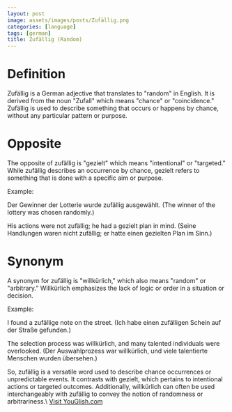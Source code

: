 ```yaml
---
layout: post
image: assets/images/posts/Zufällig.png
categories: [language]
tags: [german]
title: Zufällig (Random)
---
```


# Definition

Zufällig is a German adjective that translates to "random" in English. It is derived from the noun "Zufall" which means "chance" or "coincidence." Zufällig is used to describe something that occurs or happens by chance, without any particular pattern or purpose. 

# Opposite

The opposite of zufällig is "gezielt" which means "intentional" or "targeted." While zufällig describes an occurrence by chance, gezielt refers to something that is done with a specific aim or purpose.

Example: 

Der Gewinner der Lotterie wurde zufällig ausgewählt. (The winner of the lottery was chosen randomly.)

His actions were not zufällig; he had a gezielt plan in mind. (Seine Handlungen waren nicht zufällig; er hatte einen gezielten Plan im Sinn.)

# Synonym

A synonym for zufällig is "willkürlich," which also means "random" or "arbitrary." Willkürlich emphasizes the lack of logic or order in a situation or decision.

Example:

I found a zufällige note on the street. (Ich habe einen zufälligen Schein auf der Straße gefunden.)

The selection process was willkürlich, and many talented individuals were overlooked. (Der Auswahlprozess war willkürlich, und viele talentierte Menschen wurden übersehen.)

So, zufällig is a versatile word used to describe chance occurrences or unpredictable events. It contrasts with gezielt, which pertains to intentional actions or targeted outcomes. Additionally, willkürlich can often be used interchangeably with zufällig to convey the notion of randomness or arbitrariness.\ <a id="yg-widget-0" class="youglish-widget" data-query="Zufällig" data-lang="german" data-components="8412" data-auto-start="0" data-bkg-color="theme_light" data-title="How%20to%20pronounce%20Zufällig%20in%20German"  rel="nofollow" href="https://youglish.com">Visit YouGlish.com</a><script async src="https://youglish.com/public/emb/widget.js" charset="utf-8"></script>